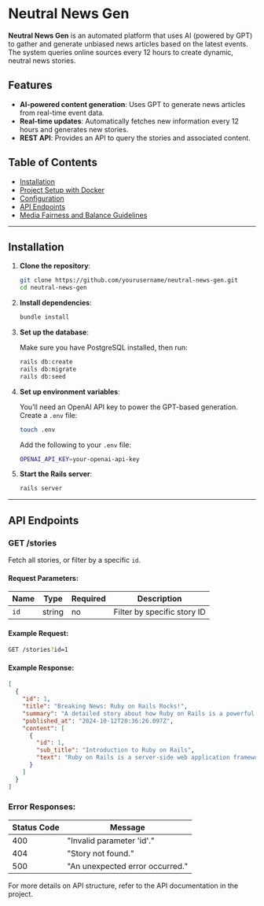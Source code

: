# Neutral News Gen

**Neutral News Gen** is an automated platform that uses AI (powered by GPT) to gather and generate unbiased news articles based on the latest events. The system queries online sources every 12 hours to create dynamic, neutral news stories.

## Features
- **AI-powered content generation**: Uses GPT to generate news articles from real-time event data.
- **Real-time updates**: Automatically fetches new information every 12 hours and generates new stories.
- **REST API**: Provides an API to query the stories and associated content.

## Table of Contents
- [Installation](#installation)
- [Project Setup with Docker](#project-setup-with-docker)
- [Configuration](#configuration)
- [API Endpoints](#api-endpoints)
- [Media Fairness and Balance Guidelines](docs/media_fairness_guidelines.md)

---

## Installation

1. **Clone the repository**:

    ```bash
    git clone https://github.com/yourusername/neutral-news-gen.git
    cd neutral-news-gen
    ```

2. **Install dependencies**:

    ```bash
    bundle install
    ```

3. **Set up the database**:

    Make sure you have PostgreSQL installed, then run:

    ```bash
    rails db:create
    rails db:migrate
    rails db:seed
    ```

4. **Set up environment variables**:

    You’ll need an OpenAI API key to power the GPT-based generation. Create a `.env` file:

    ```bash
    touch .env
    ```

    Add the following to your `.env` file:

    ```bash
    OPENAI_API_KEY=your-openai-api-key
    ```

5. **Start the Rails server**:

    ```bash
    rails server
    ```

---

## API Endpoints

### GET /stories

Fetch all stories, or filter by a specific `id`.

#### Request Parameters:
| Name    | Type   | Required | Description                   |
|---------|--------|----------|-------------------------------|
| `id`    | string | no       | Filter by specific story ID    |

#### Example Request:

```bash
GET /stories?id=1
```

#### Example Response:

```json
[
  {
    "id": 1,
    "title": "Breaking News: Ruby on Rails Rocks!",
    "summary": "A detailed story about how Ruby on Rails is a powerful web development framework.",
    "published_at": "2024-10-12T20:36:26.097Z",
    "content": [
      {
        "id": 1,
        "sub_title": "Introduction to Ruby on Rails",
        "text": "Ruby on Rails is a server-side web application framework..."
      }
    ]
  }
]
```

### Error Responses:
| Status Code | Message                      |
|-------------|------------------------------|
| 400         | "Invalid parameter 'id'."    |
| 404         | "Story not found."           |
| 500         | "An unexpected error occurred." |

For more details on API structure, refer to the API documentation in the project.



